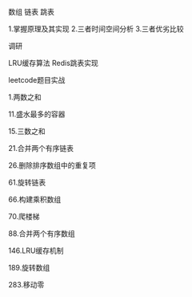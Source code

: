 数组 链表 跳表

  1.掌握原理及其实现
  2.三者时间空间分析
  3.三者优劣比较

调研

  LRU缓存算法
  Redis跳表实现


leetcode题目实战

 1.两数之和
 
 11.盛水最多的容器
 
 15.三数之和
 
 21.合并两个有序链表
 
 26.删除排序数组中的重复项
 
 61.旋转链表
 
 66.构建乘积数组
 
 70.爬楼梯
 
 88.合并两个有序数组
 
 146.LRU缓存机制
 
 189.旋转数组
 
 283.移动零
